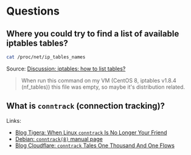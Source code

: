 # Questions

## Where you could try to find a list of available iptables tables?

```sh
cat /proc/net/ip_tables_names
```

Source: [Discussion: iptables: how to list tables?](https://comp.os.linux.networking.narkive.com/fDfacHDC/iptables-how-to-list-tables#post4)

> When run this command on my VM (CentOS 8, iptables v1.8.4 (nf_tables))
> this file was empty, so maybe it's distribution related.

## What is `conntrack` (connection tracking)?

Links:

* [Blog Tigera: When Linux `conntrack` Is No Longer Your Friend](https://www.tigera.io/blog/when-linux-conntrack-is-no-longer-your-friend/)
* [Debian: `conntrack(8)` manual page](https://manpages.debian.org/testing/conntrack/conntrack.8.en.html)
* [Blog Cloudflare: `conntrack` Tales One Thousand And One Flows](https://blog.cloudflare.com/conntrack-tales-one-thousand-and-one-flows/)
